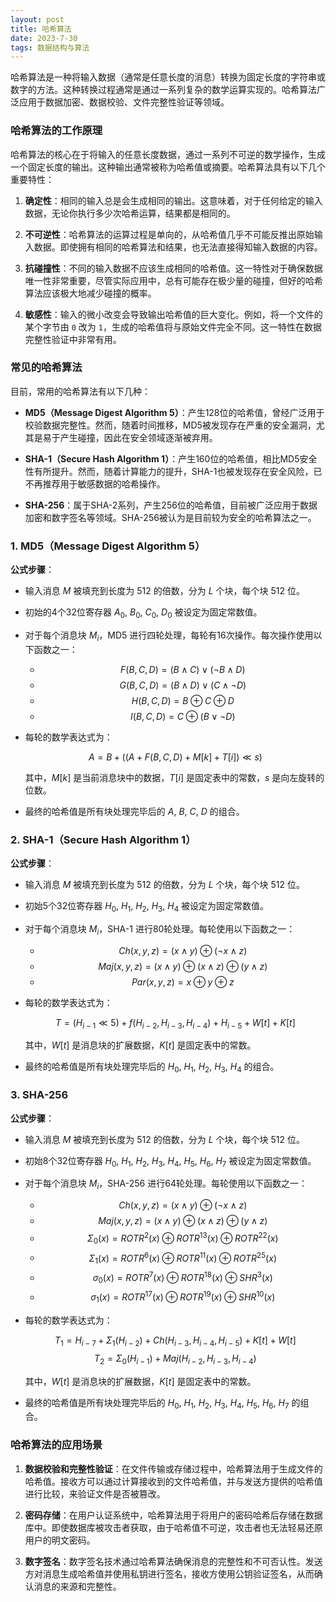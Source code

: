 ```yaml
---
layout: post
title: 哈希算法
date: 2023-7-30
tags: 数据结构与算法
---
```


哈希算法是一种将输入数据（通常是任意长度的消息）转换为固定长度的字符串或数字的方法。这种转换过程通常是通过一系列复杂的数学运算实现的。哈希算法广泛应用于数据加密、数据校验、文件完整性验证等领域。

### 哈希算法的工作原理

哈希算法的核心在于将输入的任意长度数据，通过一系列不可逆的数学操作，生成一个固定长度的输出。这种输出通常被称为哈希值或摘要。哈希算法具有以下几个重要特性：

1. **确定性**：相同的输入总是会生成相同的输出。这意味着，对于任何给定的输入数据，无论你执行多少次哈希运算，结果都是相同的。

2. **不可逆性**：哈希算法的运算过程是单向的，从哈希值几乎不可能反推出原始输入数据。即使拥有相同的哈希算法和结果，也无法直接得知输入数据的内容。

3. **抗碰撞性**：不同的输入数据不应该生成相同的哈希值。这一特性对于确保数据唯一性非常重要，尽管实际应用中，总有可能存在极少量的碰撞，但好的哈希算法应该极大地减少碰撞的概率。

4. **敏感性**：输入的微小改变会导致输出哈希值的巨大变化。例如，将一个文件的某个字节由 `0` 改为 `1`，生成的哈希值将与原始文件完全不同。这一特性在数据完整性验证中非常有用。

### 常见的哈希算法

目前，常用的哈希算法有以下几种：

- **MD5（Message Digest Algorithm 5）**：产生128位的哈希值，曾经广泛用于校验数据完整性。然而，随着时间推移，MD5被发现存在严重的安全漏洞，尤其是易于产生碰撞，因此在安全领域逐渐被弃用。

- **SHA-1（Secure Hash Algorithm 1）**：产生160位的哈希值，相比MD5安全性有所提升。然而，随着计算能力的提升，SHA-1也被发现存在安全风险，已不再推荐用于敏感数据的哈希操作。

- **SHA-256**：属于SHA-2系列，产生256位的哈希值，目前被广泛应用于数据加密和数字签名等领域。SHA-256被认为是目前较为安全的哈希算法之一。

### 1. **MD5（Message Digest Algorithm 5）**

**公式步骤**：

- 输入消息 $M$ 被填充到长度为 $512$ 的倍数，分为 $L$ 个块，每个块 $512$ 位。

- 初始的4个32位寄存器 $A_0$, $B_0$, $C_0$, $D_0$ 被设定为固定常数值。

- 对于每个消息块 $M_i$，MD5 进行四轮处理，每轮有16次操作。每次操作使用以下函数之一：

  - $$ F(B, C, D) = (B \land C) \lor (\neg B \land D) $$
  - $$ G(B, C, D) = (B \land D) \lor (C \land \neg D) $$
  - $$ H(B, C, D) = B \oplus C \oplus D $$
  - $$ I(B, C, D) = C \oplus (B \lor \neg D) $$

- 每轮的数学表达式为：
  
  $$ A = B + \left( (A + F(B, C, D) + M[k] + T[i]) \ll s \right) $$

  其中，$M[k]$ 是当前消息块中的数据，$T[i]$ 是固定表中的常数，$s$ 是向左旋转的位数。

- 最终的哈希值是所有块处理完毕后的 $A$, $B$, $C$, $D$ 的组合。

### 2. **SHA-1（Secure Hash Algorithm 1）**

**公式步骤**：

- 输入消息 $M$ 被填充到长度为 $512$ 的倍数，分为 $L$ 个块，每个块 $512$ 位。

- 初始5个32位寄存器 $H_0$, $H_1$, $H_2$, $H_3$, $H_4$ 被设定为固定常数值。

- 对于每个消息块 $M_i$，SHA-1 进行80轮处理。每轮使用以下函数之一：

  - $$ Ch(x, y, z) = (x \land y) \oplus (\neg x \land z) $$
  - $$ Maj(x, y, z) = (x \land y) \oplus (x \land z) \oplus (y \land z) $$
  - $$ Par(x, y, z) = x \oplus y \oplus z $$

- 每轮的数学表达式为：
  
  $$ T = (H_{i-1} \ll 5) + f(H_{i-2}, H_{i-3}, H_{i-4}) + H_{i-5} + W[t] + K[t] $$

  其中，$W[t]$ 是消息块的扩展数据，$K[t]$ 是固定表中的常数。

- 最终的哈希值是所有块处理完毕后的 $H_0$, $H_1$, $H_2$, $H_3$, $H_4$ 的组合。

### 3. **SHA-256**

**公式步骤**：

- 输入消息 $M$ 被填充到长度为 $512$ 的倍数，分为 $L$ 个块，每个块 $512$ 位。

- 初始8个32位寄存器 $H_0$, $H_1$, $H_2$, $H_3$, $H_4$, $H_5$, $H_6$, $H_7$ 被设定为固定常数值。

- 对于每个消息块 $M_i$，SHA-256 进行64轮处理。每轮使用以下函数之一：

  - $$ Ch(x, y, z) = (x \land y) \oplus (\neg x \land z) $$
  - $$ Maj(x, y, z) = (x \land y) \oplus (x \land z) \oplus (y \land z) $$
  - $$ \Sigma_0(x) = ROTR^2(x) \oplus ROTR^{13}(x) \oplus ROTR^{22}(x) $$
  - $$ \Sigma_1(x) = ROTR^6(x) \oplus ROTR^{11}(x) \oplus ROTR^{25}(x) $$
  - $$ \sigma_0(x) = ROTR^7(x) \oplus ROTR^{18}(x) \oplus SHR^3(x) $$
  - $$ \sigma_1(x) = ROTR^{17}(x) \oplus ROTR^{19}(x) \oplus SHR^{10}(x) $$

- 每轮的数学表达式为：
  
  $$ T_1 = H_{i-7} + \Sigma_1(H_{i-2}) + Ch(H_{i-3}, H_{i-4}, H_{i-5}) + K[t] + W[t] $$
  $$ T_2 = \Sigma_0(H_{i-1}) + Maj(H_{i-2}, H_{i-3}, H_{i-4}) $$

  其中，$W[t]$ 是消息块的扩展数据，$K[t]$ 是固定表中的常数。

- 最终的哈希值是所有块处理完毕后的 $H_0$, $H_1$, $H_2$, $H_3$, $H_4$, $H_5$, $H_6$, $H_7$ 的组合。
### 哈希算法的应用场景

1. **数据校验和完整性验证**：在文件传输或存储过程中，哈希算法用于生成文件的哈希值。接收方可以通过计算接收到的文件哈希值，并与发送方提供的哈希值进行比较，来验证文件是否被篡改。

2. **密码存储**：在用户认证系统中，哈希算法用于将用户的密码哈希后存储在数据库中。即使数据库被攻击者获取，由于哈希值不可逆，攻击者也无法轻易还原用户的明文密码。

3. **数字签名**：数字签名技术通过哈希算法确保消息的完整性和不可否认性。发送方对消息生成哈希值并使用私钥进行签名，接收方使用公钥验证签名，从而确认消息的来源和完整性。


